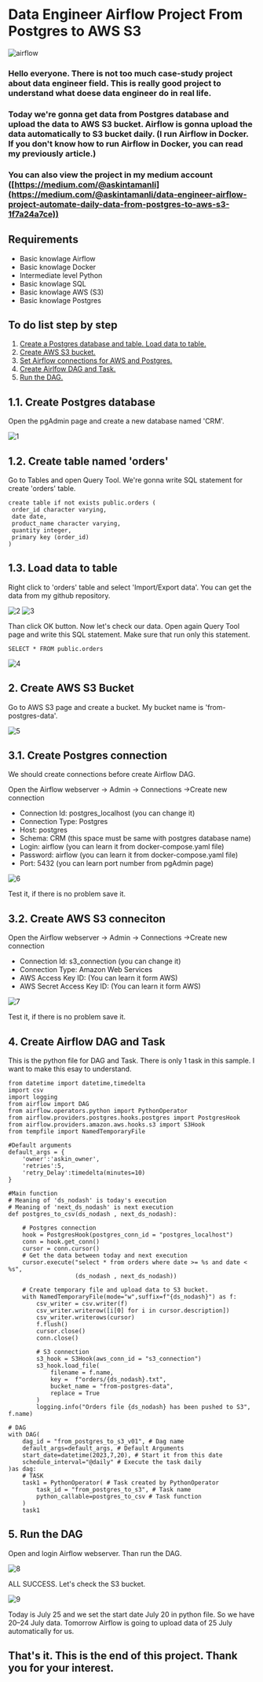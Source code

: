 # Data Engineer Airflow Project From Postgres to AWS S3

![airflow](https://github.com/askintamanli/Data-Engineer-Airflow-Project-From-Postgres-to-AWS-S3/assets/63555029/22fa7742-c120-46bf-aaf0-6d58f0e15125)


### Hello everyone. There is not too much case-study project about data engineer field. This is really good project to understand what doese data engineer do in real life.
### Today we're gonna get data from Postgres database and upload the data to AWS S3 bucket. Airflow is gonna upload the data automatically to S3 bucket daily. (I run Airflow in Docker. If you don't know how to run Airflow in Docker, you can read my previously article.)

### You can also view the project in my medium account ([https://medium.com/@askintamanli](https://medium.com/@askintamanli/data-engineer-airflow-project-automate-daily-data-from-postgres-to-aws-s3-1f7a24a7ce))


## Requirements
- Basic knowlage Airflow
- Basic knowlage Docker
- Intermediate level Python
- Basic knowlage SQL
- Basic knowlage AWS (S3)
- Basic knowlage Postgres

## To do list step by step
1. [Create a Postgres database and table. Load data to table.](#)
2. [Create AWS S3 bucket.](#)
3. [Set Airflow connections for AWS and Postgres.](#)
4. [Create Airlfow DAG and Task.](#)
5. [Run the DAG.](#)

## 1.1. Create Postgres database
Open the pgAdmin page and create a new database named 'CRM'.

![1](https://github.com/askintamanli/Data-Engineer-Airflow-Project-From-Postgres-to-AWS-S3/assets/63555029/c297b377-06d9-48a3-beae-0f84c2604290)

## 1.2. Create table named 'orders'
Go to Tables and open Query Tool. We're gonna write SQL statement for create 'orders' table.
```
create table if not exists public.orders (
 order_id character varying,
 date date,
 product_name character varying,
 quantity integer,
 primary key (order_id)
)
```

## 1.3. Load data to table
Right click to 'orders' table and select 'Import/Export data'. You can get the data from my github repository.

![2](https://github.com/askintamanli/Data-Engineer-Airflow-Project-From-Postgres-to-AWS-S3/assets/63555029/199a1d52-bb35-4a16-af7d-3bc3bf6eb63f)
![3](https://github.com/askintamanli/Data-Engineer-Airflow-Project-From-Postgres-to-AWS-S3/assets/63555029/bb255116-42ca-4812-97ce-baa39311788b)

Than click OK button. Now let's check our data. Open again Query Tool page and write this SQL statement. Make sure that run only this statement.

```
SELECT * FROM public.orders
```
![4](https://github.com/askintamanli/Data-Engineer-Airflow-Project-From-Postgres-to-AWS-S3/assets/63555029/8bea6544-97d9-4c58-95e1-7d7a745bd329)

## 2. Create AWS S3 Bucket
Go to AWS S3 page and create a bucket. My bucket name is 'from-postgres-data'.

![5](https://github.com/askintamanli/Data-Engineer-Airflow-Project-From-Postgres-to-AWS-S3/assets/63555029/b38e6725-597c-4041-9a3b-faf75d534fe9)

## 3.1. Create Postgres connection
We should create connections before create Airflow DAG.

Open the Airflow webserver → Admin → Connections →Create new connection

- Connection Id: postgres_localhost (you can change it)
- Connection Type: Postgres
- Host: postgres
- Schema: CRM (this space must be same with postgres database name)
- Login: airflow (you can learn it from docker-compose.yaml file)
- Password: airflow (you can learn it from docker-compose.yaml file)
- Port: 5432 (you can learn port number from pgAdmin page)

![6](https://github.com/askintamanli/Data-Engineer-Airflow-Project-From-Postgres-to-AWS-S3/assets/63555029/85f65896-4f08-434f-96ae-9a2fcea0ba94)

 Test it, if there is no problem save it.

 ## 3.2. Create AWS S3 conneciton
 Open the Airflow webserver → Admin → Connections →Create new connection

- Connection Id: s3_connection (you can change it)
- Connection Type: Amazon Web Services
- AWS Access Key ID: (You can learn it form AWS)
- AWS Secret Access Key ID: (You can learn it form AWS)

![7](https://github.com/askintamanli/Data-Engineer-Airflow-Project-From-Postgres-to-AWS-S3/assets/63555029/824093c7-3d8f-49a1-b698-5624efea4fae)

Test it, if there is no problem save it.

## 4. Create Airflow DAG and Task
This is the python file for DAG and Task. There is only 1 task in this sample. I want to make this esay to understand.

```
from datetime import datetime,timedelta
import csv
import logging
from airflow import DAG 
from airflow.operators.python import PythonOperator
from airflow.providers.postgres.hooks.postgres import PostgresHook
from airflow.providers.amazon.aws.hooks.s3 import S3Hook 
from tempfile import NamedTemporaryFile

#Default arguments
default_args = {
    'owner':'askin_owner',
    'retries':5,
    'retry_Delay':timedelta(minutes=10)
}

#Main function
# Meaning of 'ds_nodash' is today's execution
# Meaning of 'next_ds_nodash' is next execution
def postgres_to_csv(ds_nodash , next_ds_nodash): 

    # Postgres connection
    hook = PostgresHook(postgres_conn_id = "postgres_localhost")
    conn = hook.get_conn()
    cursor = conn.cursor()
    # Get the data between today and next execution
    cursor.execute("select * from orders where date >= %s and date < %s",
                   (ds_nodash , next_ds_nodash))
    
    # Create temporary file and upload data to S3 bucket.
    with NamedTemporaryFile(mode="w",suffix=f"{ds_nodash}") as f:
        csv_writer = csv.writer(f)
        csv_writer.writerow([i[0] for i in cursor.description])
        csv_writer.writerows(cursor)
        f.flush()
        cursor.close()
        conn.close()

        # S3 connection
        s3_hook = S3Hook(aws_conn_id = "s3_connection")
        s3_hook.load_file(
            filename = f.name,
            key =  f"orders/{ds_nodash}.txt",
            bucket_name = "from-postgres-data",
            replace = True
        )
        logging.info("Orders file {ds_nodash} has been pushed to S3", f.name)

# DAG
with DAG(
    dag_id = "from_postgres_to_s3_v01", # Dag name
    default_args=default_args, # Default Arguments
    start_date=datetime(2023,7,20), # Start it from this date
    schedule_interval="@daily" # Execute the task daily
)as dag:
    # TASK 
    task1 = PythonOperator( # Task created by PythonOperator
        task_id = "from_postgres_to_s3", # Task name
        python_callable=postgres_to_csv # Task function
    )
    task1
```

## 5. Run the DAG
Open and login Airflow webserver. Than run the DAG.

![8](https://github.com/askintamanli/Data-Engineer-Airflow-Project-From-Postgres-to-AWS-S3/assets/63555029/3ebea2bd-1a4b-4a2f-90d3-6c05a3c5894b)

ALL SUCCESS. Let's check the S3 bucket.

![9](https://github.com/askintamanli/Data-Engineer-Airflow-Project-From-Postgres-to-AWS-S3/assets/63555029/e670e8a6-568f-4c25-bbc1-89a1c2a7ce6f)


Today is July 25 and we set the start date July 20 in python file. So we have 20–24 July data. Tomorrow Airflow is going to upload data of 25 July automatically for us.

## That's it. This is the end of this project. Thank you for your interest.










